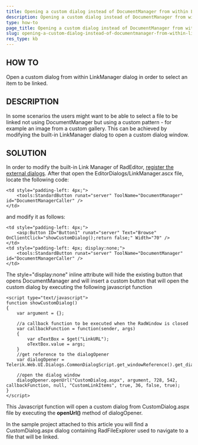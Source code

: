 ```yaml
---
title: Opening a custom dialog instead of DocumentManager from within LinkManager 
description: Opening a custom dialog instead of DocumentManager from within LinkManager of RadEditor. Check it now!
type: how-to
page_title: Opening a custom dialog instead of DocumentManager from within LinkManager 
slug: opening-a-custom-dialog-instead-of-documentmanager-from-within-linkmanager
res_type: kb
---
```


## HOW TO 

Open a custom dialog from within LinkManager dialog in order to select an item to be linked.  

## DESCRIPTION

In some scenarios the users might want to be able to select a file to be linked not using DocumentManager but using a custom pattern - for example an image from a custom gallery. This can be achieved by modifying the built-in LinkManager dialog to open a custom dialog window.   
   
## SOLUTION  

In order to modify the built-in Link Manager of RadEditor, [register the external dialogs](http://demos.telerik.com/aspnet-ajax/editor/examples/externaldialogspath/defaultcs.aspx). After that open the EditorDialogs/LinkManager.ascx file, locate the following code:  
 
````ASP.NET
<td style="padding-left: 4px;">
    <tools:StandardButton runat="server" ToolName="DocumentManager" id="DocumentManagerCaller" />
</td>
````

and modify it as follows:  
 
````ASP.NET
<td style="padding-left: 4px;">
    <asp:Button ID="Button1" runat="server" Text="Browse" OnClientClick="showCustomDialog();return false;" Width="70" />
</td>
<td style="padding-left: 4px; display:none;">
    <tools:StandardButton runat="server" ToolName="DocumentManager" id="DocumentManagerCaller" />
</td>
````
   
The style="display:none" inline attribute will hide the existing button that opens DocumentManager and will insert a custom button that will open the custom dialog by executing the following javascript function  
 

````ASP.NET
<script type="text/javascript"> 
function showCustomDialog()
{
    var argument = {};
   
    //a callback function to be executed when the RadWindow is closed
    var callbackFunction = function(sender, args)
    {
        var oTextBox = $get("LinkURL");
        oTextBox.value = args;
    }
    //get reference to the dialogOpener
    var dialogOpener = Telerik.Web.UI.Dialogs.CommonDialogScript.get_windowReference().get_dialogOpener();

    //open the dialog window
    dialogOpener.openUrl("CustomDialog.aspx", argument, 728, 542, callbackFunction, null, "CustomLinkItems", true, 36, false, true);
}
</script>
````

This Javascript function will open a custom dialog from CustomDialog.aspx file by executing the **openUrl()** method of dialogOpener.  
   

In the sample project attached to this article you will find a CustomDialog.aspx dialog containing RadFileExplorer used to navigate to a file that will be linked.  
 

